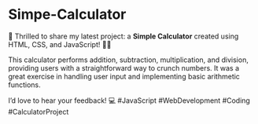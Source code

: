 # Simpe-Calculator

🌟 Thrilled to share my latest project: a **Simple Calculator** created using HTML, CSS, and JavaScript! 🧮✨

This calculator performs addition, subtraction, multiplication, and division, providing users with a straightforward way to crunch numbers. It was a great exercise in handling user input and implementing basic arithmetic functions.

I’d love to hear your feedback! 💻 #JavaScript #WebDevelopment #Coding #CalculatorProject
